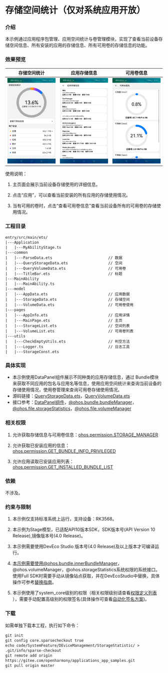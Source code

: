 # 存储空间统计（仅对系统应用开放）

### 介绍

本示例通过应用程序包管理、应用空间统计与卷管理模块，实现了查看当前设备存储空间信息、所有安装的应用的存储信息、所有可用卷的存储信息的功能。

### 效果预览

| 存储空间统计                          | 应用存储信息                                            | 可用卷信息                    |
|---------------------------------|---------------------------------------------------|--------------------------|
| ![](./screenshots/device/main_page_zh.png) | ![](./screenshots/device/application_page_zh.png) | ![](./screenshots/device/volume_page_zh.png) |

使用说明：

1. 主页面会展示当前设备存储使用的详细信息。

2. 点击“应用”，可以查看当前安装的所有应用的存储使用情况。

3. 当有可用的卷时，点击“查看可用卷信息”查看当前设备所有的可用卷的存储使用情况。

### 工程目录
```
entry/src/main/ets/
|---Application
|   |---MyAbilityStage.ts
|---common
|   |---ParseData.ets                         // 数据
|   |---QueryStorageData.ets                  // 空间
|   |---QueryVolumeData.ets                   // 可用卷
|   |---TitleBar.ets                          // 标题
|---MainAbility
|   |---MainAbility.ts
|---model
|   |---AppData.ets                           // 应用数据
|   |---StorageData.ets                       // 存储空间
|   |---VolumeData.ets                        // 可用卷使用
|---pages
|   |---AppInfo.ets                           // 应用详情
|   |---MainPage.ets                          // 主页
|   |---StorageList.ets                       // 空间列表
|   |---VolumeList.ets                        // 可用卷列表
|---utils
|   |---CheckEmptyUtils.ets                   // 判空方法
|   |---Logger.ts                             // 日志工具
|   |---StorageConst.ets                      
```
### 具体实现

* 本示例使用DataPanel组件展示不同种类的应用存储信息，通过 Bundle模块来获取不同应用的包名与应用名等信息，使用应用空间统计来查询当前设备的存储使用情况，使用卷管理来查询可用卷存储使用情况。
* 源码链接：[QueryStorageData.ets](entry/src/main/ets/common/QueryStorageData.ets)，[QueryVolumeData.ets](entry/src/main/ets/common/QueryVolumeData.ets)
* 接口参考：[DataPanel组件](https://gitee.com/openharmony/docs/blob/master/zh-cn/application-dev/reference/apis-arkui/arkui-ts/ts-basic-components-datapanel.md)，[@ohos.bundle.bundleManager](https://gitee.com/openharmony/docs/blob/master/zh-cn/application-dev/reference/apis-ability-kit/js-apis-bundleManager-sys.md)，[@ohos.file.storageStatistics](https://gitee.com/openharmony/docs/blob/master/zh-cn/application-dev/reference/apis-core-file-kit/js-apis-file-storage-statistics-sys.md)，[@ohos.file.volumeManager](https://gitee.com/openharmony/docs/blob/master/zh-cn/application-dev/reference/apis-core-file-kit/js-apis-file-volumemanager-sys.md)

### 相关权限

1. 允许获取存储信息与可用卷信息：[ohos.permission.STORAGE_MANAGER](https://gitee.com/openharmony/docs/blob/master/zh-cn/application-dev/security/AccessToken/permissions-for-system-apps.md#ohospermissionstorage_manager)

2. 允许获取已安装应用的信息：[ohos.permission.GET_BUNDLE_INFO_PRIVILEGED](https://gitee.com/openharmony/docs/blob/master/zh-cn/application-dev/security/AccessToken/permissions-for-system-apps.md#ohospermissionget_bundle_info_privileged)

3. 允许应用读取已安装应用列表：[ohos.permission.GET_INSTALLED_BUNDLE_LIST](https://gitee.com/openharmony/docs/blob/master/zh-cn/application-dev/security/AccessToken/permissions-for-system-apps.md#ohospermissionget_installed_bundle_list)

### 依赖

不涉及。

### 约束与限制

1. 本示例仅支持标准系统上运行，支持设备：RK3568。

2. 本示例为Stage模型，已适配API10版本SDK，SDK版本号(API Version 10 Release),镜像版本号(4.0 Release)。

3. 本示例需要使用DevEco Studio 版本号(4.0 Release)及以上版本才可编译运行。

4. 本示例需要使用@ohos.bundle.innerBundleManager，@ohos.volumeManager，@ohos.storageStatistics系统权限的系统接口。使用Full SDK时需要手动从镜像站点获取，并在DevEcoStudio中替换，具体操作可参考[替换指南](https://gitee.com/openharmony/docs/blob/master/zh-cn/application-dev/faqs/full-sdk-switch-guide.md)。

5. 本示例使用了system_core级别的权限（相关权限级别请查看[权限定义列表](https://gitee.com/openharmony/docs/blob/master/zh-cn/application-dev/security/AccessToken/permissions-for-system-apps.md) ），需要手动配置高级别的权限签名(具体操作可查看[自动化签名方案](https://gitee.com/openharmony/docs/blob/master/zh-cn/application-dev/security/hapsigntool-overview.md))。

### 下载

如需单独下载本工程，执行如下命令：
```
git init
git config core.sparsecheckout true
echo code/SystemFeature/DEviceManagement/StorageStatistic/ > .git/info/sparse-checkout
git remote add origin https://gitee.com/openharmony/applications_app_samples.git
git pull origin master

```
